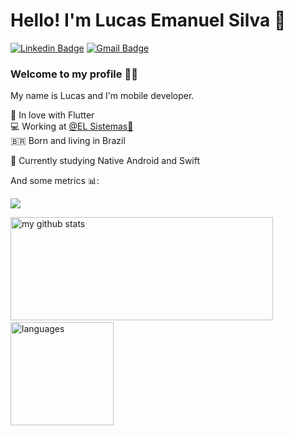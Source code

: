# Hello! I'm Lucas Emanuel Silva 👋

[![Linkedin Badge](https://img.shields.io/badge/-LinkedIn-blue?style=flat-square&logo=Linkedin&logoColor=white&link=https://www.linkedin.com/in/lucas3g/)](https://www.linkedin.com/in/lucas3g/)
[![Gmail Badge](https://img.shields.io/badge/-Gmail-c14438?style=flat-square&logo=Gmail&logoColor=white&link=mailto:felipe.lima@agilize.com.br)](mailto:lucassilva080397@gmail.com)

### Welcome to my profile :man_technologist:

My name is Lucas and I'm mobile developer.

 💙  In love with Flutter<br>
 💻  Working at [@EL Sistemas🧡](https://www.elsistemas.com.br)<br>
 🇧🇷  Born and living in Brazil <br>
 
 📜 Currently studying Native Android and Swift <br>

And some metrics 📊:

<p align="start">
   <img src="https://github-profile-trophy.vercel.app/?username=lucas3g&column=7&theme=onedark"/>
</p>
<p align="start">
 <img src="https://github-readme-stats.vercel.app/api?username=lucas3g&show_icons=true&theme=tokyonight" alt="my github stats" width="420" height="165"/>&nbsp;<img src="https://github-readme-stats.vercel.app/api/top-langs/?username=lucas3g&layout=compact&theme=tokyonight" alt="languages" height="165">
</p>

<!-- ![Snake animation](https://github.com/lucas3g/lucas3g/blob/output/github-contribution-grid-snake.svg)

<h2>Total Profile Visits 🕵🏾‍♂️</h2>
<p align="center">
   <img src="https://profile-counter.glitch.me/lucas3g/count.svg" alt="Contador de Views"> 
</p> -->
